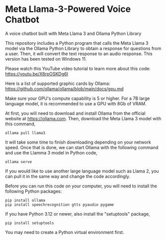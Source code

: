 # Meta Llama-3-Powered Voice Chatbot
A voice chatbot built with Meta Llama 3 and Ollama Python Library

This repository includes a Python program that calls the Meta Llama 3 model via the Ollama Python Library to obtain a response for questions from a user. Then, it will convert the text response to an audio response. This version has been tested on Windows 11.

Please watch this YouTube video tutorial to learn more about this code:      
https://youtu.be/X8rpOSKDg6I

Here is a list of supported graphic cards by Ollama: 
https://github.com/ollama/ollama/blob/main/docs/gpu.md  

Make sure your GPU's compute capability is 5 or higher. For a 7B large language model, it is recommended to use a GPU with 8Gb of VRAM. 

At first, you will need to download and install Ollama from the official website at https://ollama.com. Then, download the Meta Llama 3 model with this command,  

```console
ollama pull llama3
```
It will take some time to finish downloading depending on your network speed. Once that is done, we can start Ollama with the following command and use the Llamma 3 model in Python code, 

```console
ollama serve
```

If you would like to use another large language model such as Llama 2, you can pull it in the same way and change the code accordingly. 

Before you can run this code on your computer, you will need to install the following Python packages:

```console
pip install ollama
pip install speechrecognition gtts pyaudio pygame
```

If you have Python 3.12 or newer, also install the "setuptools" package,       

```console
pip install setuptools   
```

You may need to create a Python virtual environment first.

